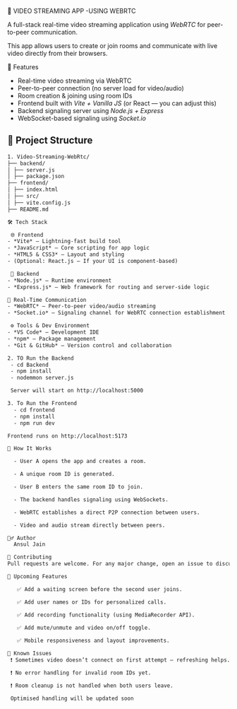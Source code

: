 🚀 VIDEO STREAMING APP -USING WEBRTC

A full-stack real-time video streaming application using *WebRTC* for peer-to-peer communication.

This app allows users to create or join rooms and communicate with live video directly from their browsers.

🚀 Features

- Real-time video streaming via WebRTC
- Peer-to-peer connection (no server load for video/audio)
- Room creation & joining using room IDs
- Frontend built with *Vite + Vanilla JS* (or React — you can adjust this)
- Backend signaling server using *Node.js + Express*
- WebSocket-based signaling using *Socket.io*

## 📁 Project Structure

```txt
1. Video-Streaming-WebRtc/
├── backend/
│ ├── server.js
│ ├── package.json
├── frontend/
│ ├── index.html
│ ├── src/
│ ├── vite.config.js
├── README.md

🛠 Tech Stack

 🌐 Frontend
- *Vite* – Lightning-fast build tool
- *JavaScript* – Core scripting for app logic
- *HTML5 & CSS3* – Layout and styling
- (Optional: React.js – If your UI is component-based)

 🧠 Backend
- *Node.js* – Runtime environment
- *Express.js* – Web framework for routing and server-side logic

📡 Real-Time Communication
- *WebRTC* – Peer-to-peer video/audio streaming
- *Socket.io* – Signaling channel for WebRTC connection establishment

 ⚙ Tools & Dev Environment
- *VS Code* – Development IDE
- *npm* – Package management
- *Git & GitHub* – Version control and collaboration

2. TO Run the Backend
 - cd Backend
 - npm install
 - nodemmon server.js

 Server will start on http://localhost:5000

3. To Run the Frontend
  - cd frontend
  - npm install
  - npm run dev

Frontend runs on http://localhost:5173

🧪 How It Works

  - User A opens the app and creates a room.

  - A unique room ID is generated.

  - User B enters the same room ID to join.

  - The backend handles signaling using WebSockets.

  - WebRTC establishes a direct P2P connection between users.

  - Video and audio stream directly between peers.

🙋‍♂ Author
  Ansul Jain

🤝 Contributing
Pull requests are welcome. For any major change, open an issue to discuss the idea first.

🚀 Upcoming Features

   ✅ Add a waiting screen before the second user joins.

   ✅ Add user names or IDs for personalized calls.

   ✅ Add recording functionality (using MediaRecorder API).
 
   ✅ Add mute/unmute and video on/off toggle.

   ✅ Mobile responsiveness and layout improvements.

🐞 Known Issues
 ❗ Sometimes video doesn’t connect on first attempt — refreshing helps.

 ❗ No error handling for invalid room IDs yet.

 ❗ Room cleanup is not handled when both users leave.

 Optimised handling will be updated soon